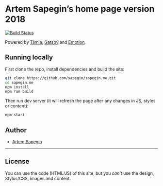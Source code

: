 # Artem Sapegin’s home page version 2018

[![Build Status](https://travis-ci.org/sapegin/sapegin.me.png)](https://travis-ci.org/sapegin/sapegin.me)

Powered by [Tâmia](https://tamiadev.github.io/tamia/), [Gatsby](https://www.gatsbyjs.org/) and [Emotion](https://emotion.sh/).

## Running locally

First clone the repo, install dependencies and build the site:

```bash
git clone https://github.com/sapegin/sapegin.me.git
cd sapegin.me
npm install
npm run build
```

Then run dev server (it will refresh the page after any changes in JS, styles or content):

```bash
npm start
```

## Author

- [Artem Sapegin](https://sapegin.me)

---

## License

You can use the code (HTML/JS) of this site, but you _can’t_ use the design, Stylus/CSS, images and content.
